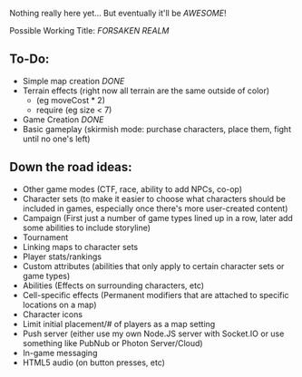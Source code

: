 Nothing really here yet… But eventually it'll be _AWESOME_!

Possible Working Title: *FORSAKEN REALM*

## To-Do:
* Simple map creation _DONE_
* Terrain effects (right now all terrain are the same outside of color)
    * <attribute> <operator> <effect> (eg moveCost * 2)
    * require <attribute> <comparison> <value> (eg size < 7)
* Game Creation _DONE_
* Basic gameplay (skirmish mode: purchase characters, place them, fight until no one's left)

## Down the road ideas:
* Other game modes (CTF, race, ability to add NPCs, co-op)
* Character sets (to make it easier to choose what characters should be included in games, especially once there's more user-created content)
* Campaign (First just a number of game types lined up in a row, later add some abilities to include storyline)
* Tournament
* Linking maps to character sets
* Player stats/rankings
* Custom attributes (abilities that only apply to certain character sets or game types)
* Abilities (Effects on surrounding characters, etc)
* Cell-specific effects (Permanent modifiers that are attached to specific locations on a map)
* Character icons
* Limit initial placement/# of players as a map setting
* Push server (either use my own Node.JS server with Socket.IO or use something like PubNub or Photon Server/Cloud)
* In-game messaging
* HTML5 audio (on button presses, etc)
